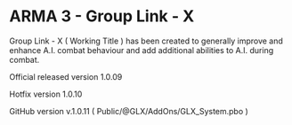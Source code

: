 # ARMA 3 - Group Link - X
Group Link - X ( Working Title ) has been created to generally improve and enhance A.I. combat behaviour and add additional abilities to A.I. during combat.

Official released version 1.0.09

Hotfix version 1.0.10

GitHub version v.1.0.11 ( Public/@GLX/AddOns/GLX_System.pbo )
